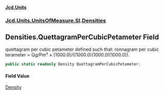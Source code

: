 #### [Jcd.Units](index.md 'index')
### [Jcd.Units.UnitsOfMeasure.SI](Jcd.Units.UnitsOfMeasure.SI.md 'Jcd.Units.UnitsOfMeasure.SI').[Densities](Densities.md 'Jcd.Units.UnitsOfMeasure.SI.Densities')

## Densities.QuettagramPerCubicPetameter Field

quettagram per cubic petameter defined such that: ronnagram per cubic terameter = Qg/Pm³ ×
(1000.0)/((1000.0)*(1000.0)*(1000.0)).

```csharp
public static readonly Density QuettagramPerCubicPetameter;
```

#### Field Value
[Density](Density.md 'Jcd.Units.UnitTypes.Density')